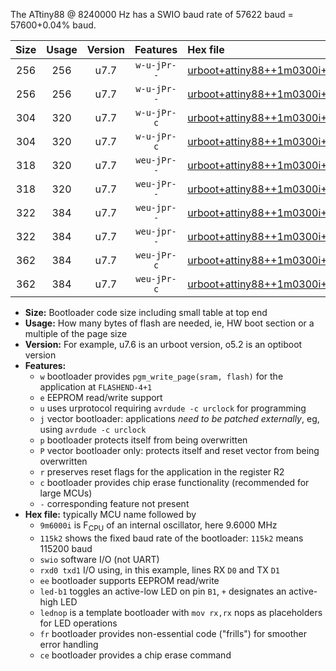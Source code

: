 The ATtiny88 @ 8240000 Hz has a SWIO baud rate of 57622 baud = 57600+0.04% baud.

|Size|Usage|Version|Features|Hex file|
|:-:|:-:|:-:|:-:|:--|
|256|256|u7.7|`w-u-jPr--`|[urboot+attiny88++1m0300i++++7k2_swio_rxd7_txd6_led+d0.hex](https://raw.githubusercontent.com/stefanrueger/urboot.hex/main/mcus/attiny88/internal_oscillator/fint++1m0300_Hz/br++++7k2_bps/urboot+attiny88++1m0300i++++7k2_swio_rxd7_txd6_led+d0.hex)|
|256|256|u7.7|`w-u-jPr--`|[urboot+attiny88++1m0300i++++7k2_swio_rxd7_txd6_lednop.hex](https://raw.githubusercontent.com/stefanrueger/urboot.hex/main/mcus/attiny88/internal_oscillator/fint++1m0300_Hz/br++++7k2_bps/urboot+attiny88++1m0300i++++7k2_swio_rxd7_txd6_lednop.hex)|
|304|320|u7.7|`w-u-jPr-c`|[urboot+attiny88++1m0300i++++7k2_swio_rxd7_txd6_led+d0_fr_ce.hex](https://raw.githubusercontent.com/stefanrueger/urboot.hex/main/mcus/attiny88/internal_oscillator/fint++1m0300_Hz/br++++7k2_bps/urboot+attiny88++1m0300i++++7k2_swio_rxd7_txd6_led+d0_fr_ce.hex)|
|304|320|u7.7|`w-u-jPr-c`|[urboot+attiny88++1m0300i++++7k2_swio_rxd7_txd6_lednop_fr_ce.hex](https://raw.githubusercontent.com/stefanrueger/urboot.hex/main/mcus/attiny88/internal_oscillator/fint++1m0300_Hz/br++++7k2_bps/urboot+attiny88++1m0300i++++7k2_swio_rxd7_txd6_lednop_fr_ce.hex)|
|318|320|u7.7|`weu-jPr--`|[urboot+attiny88++1m0300i++++7k2_swio_rxd7_txd6_ee_led+d0.hex](https://raw.githubusercontent.com/stefanrueger/urboot.hex/main/mcus/attiny88/internal_oscillator/fint++1m0300_Hz/br++++7k2_bps/urboot+attiny88++1m0300i++++7k2_swio_rxd7_txd6_ee_led+d0.hex)|
|318|320|u7.7|`weu-jPr--`|[urboot+attiny88++1m0300i++++7k2_swio_rxd7_txd6_ee_lednop.hex](https://raw.githubusercontent.com/stefanrueger/urboot.hex/main/mcus/attiny88/internal_oscillator/fint++1m0300_Hz/br++++7k2_bps/urboot+attiny88++1m0300i++++7k2_swio_rxd7_txd6_ee_lednop.hex)|
|322|384|u7.7|`weu-jpr--`|[urboot+attiny88++1m0300i++++7k2_swio_rxd7_txd6_ee_led+d0_fr.hex](https://raw.githubusercontent.com/stefanrueger/urboot.hex/main/mcus/attiny88/internal_oscillator/fint++1m0300_Hz/br++++7k2_bps/urboot+attiny88++1m0300i++++7k2_swio_rxd7_txd6_ee_led+d0_fr.hex)|
|322|384|u7.7|`weu-jpr--`|[urboot+attiny88++1m0300i++++7k2_swio_rxd7_txd6_ee_lednop_fr.hex](https://raw.githubusercontent.com/stefanrueger/urboot.hex/main/mcus/attiny88/internal_oscillator/fint++1m0300_Hz/br++++7k2_bps/urboot+attiny88++1m0300i++++7k2_swio_rxd7_txd6_ee_lednop_fr.hex)|
|362|384|u7.7|`weu-jPr-c`|[urboot+attiny88++1m0300i++++7k2_swio_rxd7_txd6_ee_led+d0_fr_ce.hex](https://raw.githubusercontent.com/stefanrueger/urboot.hex/main/mcus/attiny88/internal_oscillator/fint++1m0300_Hz/br++++7k2_bps/urboot+attiny88++1m0300i++++7k2_swio_rxd7_txd6_ee_led+d0_fr_ce.hex)|
|362|384|u7.7|`weu-jPr-c`|[urboot+attiny88++1m0300i++++7k2_swio_rxd7_txd6_ee_lednop_fr_ce.hex](https://raw.githubusercontent.com/stefanrueger/urboot.hex/main/mcus/attiny88/internal_oscillator/fint++1m0300_Hz/br++++7k2_bps/urboot+attiny88++1m0300i++++7k2_swio_rxd7_txd6_ee_lednop_fr_ce.hex)|

- **Size:** Bootloader code size including small table at top end
- **Usage:** How many bytes of flash are needed, ie, HW boot section or a multiple of the page size
- **Version:** For example, u7.6 is an urboot version, o5.2 is an optiboot version
- **Features:**
  + `w` bootloader provides `pgm_write_page(sram, flash)` for the application at `FLASHEND-4+1`
  + `e` EEPROM read/write support
  + `u` uses urprotocol requiring `avrdude -c urclock` for programming
  + `j` vector bootloader: applications *need to be patched externally*, eg, using `avrdude -c urclock`
  + `p` bootloader protects itself from being overwritten
  + `P` vector bootloader only: protects itself and reset vector from being overwritten
  + `r` preserves reset flags for the application in the register R2
  + `c` bootloader provides chip erase functionality (recommended for large MCUs)
  + `-` corresponding feature not present
- **Hex file:** typically MCU name followed by
  + `9m6000i` is F<sub>CPU</sub> of an internal oscillator, here 9.6000 MHz
  + `115k2` shows the fixed baud rate of the bootloader: `115k2` means 115200 baud
  + `swio` software I/O (not UART)
  + `rxd0 txd1` I/O using, in this example, lines RX `D0` and TX `D1`
  + `ee` bootloader supports EEPROM read/write
  + `led-b1` toggles an active-low LED on pin `B1`, `+` designates an active-high LED
  + `lednop` is a template bootloader with `mov rx,rx` nops as placeholders for LED operations
  + `fr` bootloader provides non-essential code ("frills") for smoother error handling
  + `ce` bootloader provides a chip erase command
